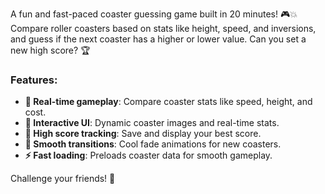 A fun and fast-paced coaster guessing game built in 20 minutes! 🎮💥 Compare roller coasters based on stats like height, speed, and inversions, and guess if the next coaster has a higher or lower value. Can you set a new high score? 🏆

### Features:
- **🎡 Real-time gameplay**: Compare coaster stats like speed, height, and cost.
- **📸 Interactive UI**: Dynamic coaster images and real-time stats.
- **🏅 High score tracking**: Save and display your best score.
- **🌈 Smooth transitions**: Cool fade animations for new coasters.
- **⚡ Fast loading**: Preloads coaster data for smooth gameplay.

Challenge your friends! 👑